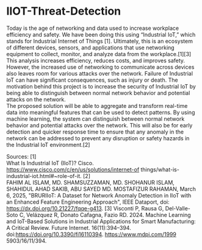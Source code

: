 # IIOT-Threat-Detection

Today is the age of networking and data used to increase workplace efficiency and safety. We 
have been doing this using “Industrial IoT,” which stands for Industrial Internet of Things [1]. 
Ultimately, this is an ecosystem of different devices, sensors, and applications that use 
networking equipment to collect, monitor, and analyze data from the workplace.[1][3] This 
analysis increases efficiency, reduces costs, and improves safety. However, the increased use of 
networking to communicate across devices also leaves room for various attacks over the 
network. Failure of Industrial IoT can have significant consequences, such as injury or death. The 
motivation behind this project is to increase the security of Industrial IoT by being able to 
distinguish between normal network behavior and potential attacks on the network.  
The proposed solution will be able to aggregate and transform real-time data into meaningful 
features that can be used to detect patterns. By using machine learning, the system can 
distinguish between normal network behavior and potential attacks over the network. This will 
also be for early detection and quicker response time to ensure that any anomaly in the network 
can be addressed to prevent any disruption or safety hazards in the Industrial IoT environment.[2] 


Sources:
[1]  
What Is Industrial IoT (IIoT)? Cisco. https://www.cisco.com/c/en/us/solutions/internet-of
things/what-is-industrial-iot.html#~role-of-it. 
[2]  
FAHIM AL ISLAM, MD. SHAMSUZZAMAN, MD. SHOHANUR ISLAM, SHAHIDUL AHAD 
SAKIB, ABU SAYED MD. MOSTAFIZUR RAHAMAN, March 6, 2025, "BRURIIoT: A Dataset for 
Network Anomaly Detection in IIoT with an Enhanced Feature Engineering Approach", IEEE 
Dataport, doi: https://dx.doi.org/10.21227/fqqe-g413. 
[3] 
Visconti P, Rausa G, Del-Valle-Soto C, Velázquez R, Donato Cafagna, Fazio RD. 2024. Machine 
Learning and IoT-Based Solutions in Industrial Applications for Smart Manufacturing: A Critical Review. 
Future Internet. 16(11):394–394. doi:https://doi.org/10.3390/fi16110394. https://www.mdpi.com/1999
5903/16/11/394.
